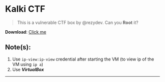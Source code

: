 # Kalki CTF
> This is a vulnerable CTF box by @rezydev. Can you **Root** it?

**Download**: [Click me](https://www.mediafire.com/file/h9kvav1gtcgiwtx/Kalki+-+Ubuntu+Server+22.ova/file)


## Note(s): 
1. Use `ip-view:ip-view` credential after starting the VM (to view ip of the VM using `ip a`)
2. Use ***VirtualBox***
---
